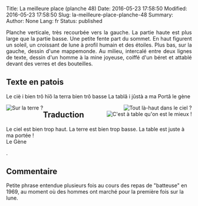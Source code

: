 Title: La meilleure place (planche 48)
Date: 2016-05-23 17:58:50
Modified: 2016-05-23 17:58:50
Slug: la-meilleure-place-planche-48
Summary: 
Author: None
Lang: fr
Status: published

<img style="float: left;" alt="" src="{static}/images/planche_48.png">
<p style="text-align:justify;">Planche verticale, très recourbée vers la gauche. La partie haute est plus large que la partie basse. Une petite fente part du sommet. En haut figurent un soleil, un croissant de lune à profil humain et des étoiles. Plus bas, sur la gauche, dessin d'une mappemonde. Au milieu, intercalé entre deux lignes de texte, dessin d'un homme à la mine joyeuse, coiffé d'un béret et attablé devant des verres et des bouteilles.</p>

## Texte en patois
Le ciè i bien trô hïô la terra bien trô basse   La tablâ i jûstà a ma Portâ 
        le gène

<img style="float: right;" alt="Tout là-haut dans le ciel ?" src="{static}/images/planche_48_dessins_haut.png">
<img style="float: left;" alt="Sur la terre ?" src="{static}/images/planche_48dessin_globe.png">
<img style="float: right;" alt="C&#x27;est à table qu&#x27;on est le mieux !" src="{static}/images/planche_48_dessin_homme.png">   
       
## Traduction
Le ciel est bien trop haut.
La terre est bien trop basse.
La table est juste à ma portée !   
Le Gène


.

## Commentaire
Petite phrase entendue plusieurs fois au cours des repas de "batteuse" en 1969, au moment où des hommes ont marché pour la première fois sur la lune.  
